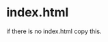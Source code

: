 # index.html
if there is no index.html copy this.

<!DOCTYPE html>
<html lang="en">
<head>
    <meta charset="UTF-8">
    <meta name="viewport" content="width=device-width, initial-scale=1.0">
    <title>My LitElement Project</title>
</head>
<body>
  <script type="module" src="dist/my-web-components.es.js"></script>
</body>
</html>